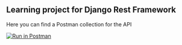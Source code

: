 Learning project for Django Rest Framework
-
Here you can find a Postman collection for the API

[![Run in Postman](https://run.pstmn.io/button.svg)](https://app.getpostman.com/run-collection/5710abdd6c4883cf5652)